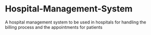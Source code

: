 # Hospital-Management-System
A hospital management system to be used in hospitals for handling the billing process and the appointments for patients
